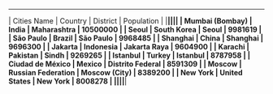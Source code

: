  _______________________________________________________________________ 
|      Cities Name |            Country |         District | Population |
|__________________|____________________|__________________|____________|
|  Mumbai (Bombay) |              India |      Maharashtra |   10500000 |
|            Seoul |        South Korea |            Seoul |    9981619 |
|        São Paulo |             Brazil |        São Paulo |    9968485 |
|         Shanghai |              China |         Shanghai |    9696300 |
|          Jakarta |          Indonesia |     Jakarta Raya |    9604900 |
|          Karachi |           Pakistan |            Sindh |    9269265 |
|         Istanbul |             Turkey |         Istanbul |    8787958 |
| Ciudad de México |             Mexico | Distrito Federal |    8591309 |
|           Moscow | Russian Federation |    Moscow (City) |    8389200 |
|         New York |      United States |         New York |    8008278 |
|__________________|____________________|__________________|____________|